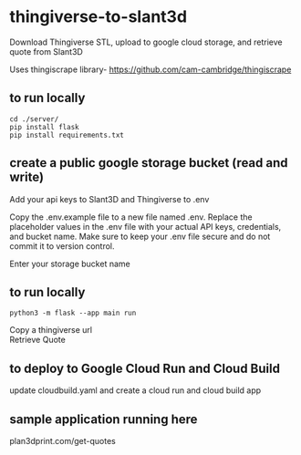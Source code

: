 # thingiverse-to-slant3d
Download Thingiverse STL, upload to google cloud storage, and retrieve quote from Slant3D

Uses thingiscrape library- https://github.com/cam-cambridge/thingiscrape

## to run locally
```
cd ./server/
pip install flask
pip install requirements.txt
```

## create a public google storage bucket (read and write)
Add your api keys to Slant3D and Thingiverse to .env

Copy the .env.example file to a new file named .env.
Replace the placeholder values in the .env file with your actual API keys, credentials, and bucket name.
Make sure to keep your .env file secure and do not commit it to version control.

Enter your storage bucket name  

## to run locally
```
python3 -m flask --app main run 
```
Copy a thingiverse url   
Retrieve Quote  

## to deploy to Google Cloud Run and Cloud Build
update cloudbuild.yaml and create a cloud run and cloud build app

## sample application running here
plan3dprint.com/get-quotes


